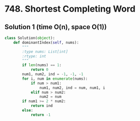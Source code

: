 # 748. Shortest Completing Word

## Solution 1 (time O(n), space O(1))

```python
class Solution(object):
    def dominantIndex(self, nums):
        """
        :type nums: List[int]
        :rtype: int
        """
        if len(nums) == 1:
            return 0
        num1, num2, ind = -1, -1, -1
        for i, num in enumerate(nums):
            if num > num1:
                num1, num2, ind = num, num1, i
            elif num > num2:
                num2 = num
        if num1 >= 2 * num2:
            return ind
        else:
            return -1
```

